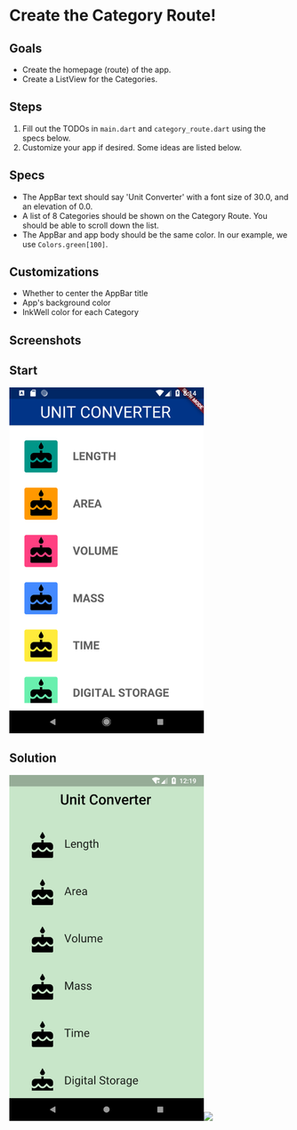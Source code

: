# Create the Category Route!

## Goals
 - Create the homepage (route) of the app.
 - Create a ListView for the Categories.

## Steps
 1. Fill out the TODOs in `main.dart` and `category_route.dart` using the specs below.
 2. Customize your app if desired. Some ideas are listed below.

## Specs
 - The AppBar text should say 'Unit Converter' with a font size of 30.0, and an elevation of 0.0.
 - A list of 8 Categories should be shown on the Category Route. You should be able to scroll down the list.
 - The AppBar and app body should be the same color. In our example, we use `Colors.green[100]`.

## Customizations
 - Whether to center the AppBar title
 - App's background color
 - InkWell color for each Category
 
## Screenshots

## Start
<img src='../../screenshots/03_category_route.png' width='350'>

## Solution
<img src='../../screenshots/03_category_route_2.png' width='350'><img src='../../screenshots/03_category_route_3.gif' width='350'>